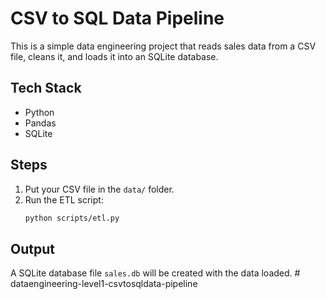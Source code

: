 # CSV to SQL Data Pipeline

This is a simple data engineering project that reads sales data from a CSV file, cleans it, and loads it into an SQLite database.

## Tech Stack

- Python
- Pandas
- SQLite

## Steps

1. Put your CSV file in the `data/` folder.
2. Run the ETL script:
   ```bash
   python scripts/etl.py
   ```

## Output

A SQLite database file `sales.db` will be created with the data loaded.
#   d a t a e n g i n e e r i n g - l e v e l 1 - c s v t o s q l d a t a - p i p e l i n e  
 